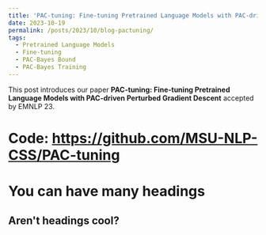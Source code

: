 ```yaml
---
title: 'PAC-tuning: Fine-tuning Pretrained Language Models with PAC-driven Perturbed Gradient Descent'
date: 2023-10-19
permalink: /posts/2023/10/blog-pactuning/
tags:
  - Pretrained Language Models
  - Fine-tuning
  - PAC-Bayes Bound
  - PAC-Bayes Training
---
```


This post introduces our paper **PAC-tuning: Fine-tuning Pretrained Language Models with PAC-driven Perturbed Gradient Descent** accepted by EMNLP 23.

Code: https://github.com/MSU-NLP-CSS/PAC-tuning
======

You can have many headings
======

Aren't headings cool?
------
